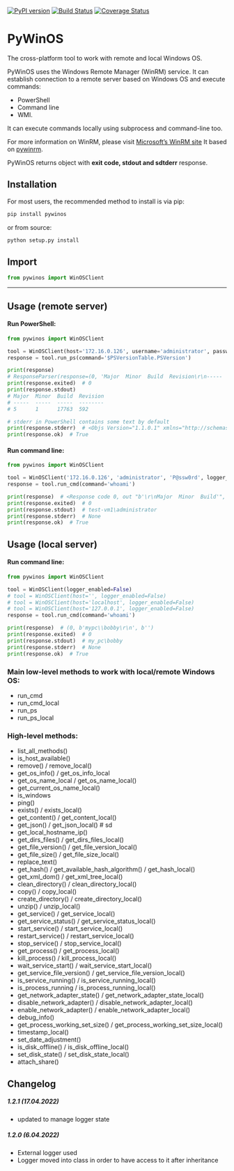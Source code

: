[![PyPI version](https://badge.fury.io/py/pywinos.svg)](https://badge.fury.io/py/pywinos)
[![Build Status](https://travis-ci.org/c-pher/PyWinOS.svg?branch=master)](https://travis-ci.org/c-pher/PyWinOS)
[![Coverage Status](https://coveralls.io/repos/github/c-pher/PyWinOS/badge.svg?branch=master)](https://coveralls.io/github/c-pher/PyWinOS?branch=master)

# PyWinOS
The cross-platform tool to work with remote and local Windows OS.

PyWinOS uses the Windows Remote Manager (WinRM) service. It can establish connection to a remote server based on Windows OS and execute commands:
- PowerShell
- Command line
- WMI.

It can execute commands locally using subprocess and command-line too.

For more information on WinRM, please visit [Microsoft’s WinRM site](https://docs.microsoft.com/en-us/windows/win32/winrm/portal?redirectedfrom=MSDN)
It based on [pywinrm](https://pypi.org/project/pywinrm/).

PyWinOS returns object with **exit code, stdout and sdtderr** response.

## Installation
For most users, the recommended method to install is via pip:
```cmd
pip install pywinos
```

or from source:

```cmd
python setup.py install
```

## Import
```python
from pywinos import WinOSClient
```
---
## Usage (remote server)
#### Run PowerShell:
```python
from pywinos import WinOSClient

tool = WinOSClient(host='172.16.0.126', username='administrator', password='rds123RDS', logger_enabled=True)
response = tool.run_ps(command='$PSVersionTable.PSVersion')

print(response)  
# ResponseParser(response=(0, 'Major  Minor  Build  Revision\r\n-----  -----  -----  --------\r\n5      1      17763  592', None, '$PSVersionTable.PSVersion'))
print(response.exited)  # 0
print(response.stdout)
# Major  Minor  Build  Revision
# -----  -----  -----  --------
# 5      1      17763  592

# stderr in PowerShell contains some text by default    
print(response.stderr)  # <Objs Version="1.1.0.1" xmlns="http://schemas.microsoft.com/powershell/2004/04"><Ob...
print(response.ok)  # True
```

#### Run command line:
```python
from pywinos import WinOSClient

tool = WinOSClient('172.16.0.126', 'administrator', 'P@ssw0rd', logger_enabled=False)
response = tool.run_cmd(command='whoami')

print(response)  # <Response code 0, out "b'\r\nMajor  Minor  Build'", err "b''">
print(response.exited)  # 0
print(response.stdout)  # test-vm1\administrator
print(response.stderr)  # None
print(response.ok)  # True

```

## Usage (local server)
#### Run command line:
```python
from pywinos import WinOSClient

tool = WinOSClient(logger_enabled=False)
# tool = WinOSClient(host='', logger_enabled=False)
# tool = WinOSClient(host='localhost', logger_enabled=False)
# tool = WinOSClient(host='127.0.0.1', logger_enabled=False)
response = tool.run_cmd(command='whoami')

print(response)  # (0, b'mypc\\bobby\r\n', b'')
print(response.exited)  # 0
print(response.stdout)  # my_pc\bobby
print(response.stderr)  # None
print(response.ok)  # True
```

### Main low-level methods to work with local/remote Windows OS:

* run_cmd
* run_cmd_local
* run_ps
* run_ps_local

### High-level methods:

* list_all_methods()
* is_host_available()
* remove() / remove_local()
* get_os_info() / get_os_info_local
* get_os_name_local / get_os_name_local()
* get_current_os_name_local()
* is_windows
* ping()
* exists() / exists_local()
* get_content() / get_content_local()
* get_json() / get_json_local()  # sd
* get_local_hostname_ip()
* get_dirs_files() / get_dirs_files_local()
* get_file_version() / get_file_version_local()
* get_file_size() / get_file_size_local()
* replace_text()
* get_hash() / get_available_hash_algorithm() / get_hash_local()
* get_xml_dom() / get_xml_tree_local()
* clean_directory() / clean_directory_local()
* copy() / copy_local()
* create_directory() / create_directory_local()
* unzip() / unzip_local()
* get_service() / get_service_local()
* get_service_status() / get_service_status_local()
* start_service() / start_service_local()
* restart_service() / restart_service_local()
* stop_service() / stop_service_local()
* get_process() / get_process_local()
* kill_process() / kill_process_local()
* wait_service_start() / wait_service_start_local()
* get_service_file_version() / get_service_file_version_local()
* is_service_running() / is_service_running_local()
* is_process_running / is_process_running_local()
* get_network_adapter_state() / get_network_adapter_state_local()
* disable_network_adapter() / disable_network_adapter_local()
* enable_network_adapter() / enable_network_adapter_local()
* debug_info()
* get_process_working_set_size() / get_process_working_set_size_local()
* timestamp_local()
* set_date_adjustment()
* is_disk_offline() / is_disk_offline_local()
* set_disk_state() / set_disk_state_local()
* attach_share()

## Changelog

##### 1.2.1 (17.04.2022)

- updated to manage logger state

##### 1.2.0 (6.04.2022)

- External logger used
- Logger moved into class in order to have access to it after inheritance
